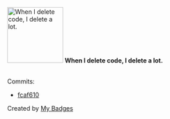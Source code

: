 <img src="https://my-badges.github.io/my-badges/mass-delete-commit.png" alt="When I delete code, I delete a lot." title="When I delete code, I delete a lot." width="128">
<strong>When I delete code, I delete a lot.</strong>
<br><br>

Commits:

- <a href="https://github.com/ungdev/ScribUTT/commit/fcaf6100c1410b7df6025caf72acbea7497540b8">fcaf610</a>


Created by <a href="https://github.com/my-badges/my-badges">My Badges</a>